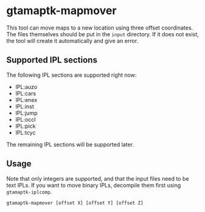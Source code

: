 # gtamaptk-mapmover
This tool can move maps to a new location using three offset coordinates. The files themselves should be put in the `input` directory. If it does not exist, the tool will create it automatically and give an error.

## Supported IPL sections
The following IPL sections are supported right now:

- IPL:auzo
- IPL:cars
- IPL:enex
- IPL:inst
- IPL:jump
- IPL:occl
- IPL:pick
- IPL:tcyc

The remaining IPL sections will be supported later.

## Usage
Note that only integers are supported, and that the input files need to be text IPLs. If you want to move binary IPLs, decompile them first using `gtamaptk-iplcomp`.

```
gtamaptk-mapmover [offset X] [offset Y] [offset Z]
```
